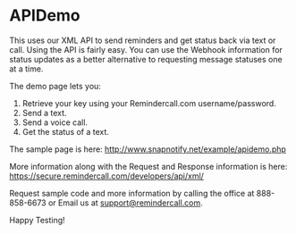 # APIDemo
This uses our XML API to send reminders and get status back via text or call. Using the API is fairly easy. You can use the Webhook information for status updates as a better alternative to requesting message statuses one at a time.
 
The demo page lets you:
1. Retrieve your key using your Remindercall.com username/password.
2. Send a text.
3. Send a voice call.
4. Get the status of a text. 

The sample page is here: http://www.snapnotify.net/example/apidemo.php

More information along with the Request and Response information is here: https://secure.remindercall.com/developers/api/xml/

Request sample code and more information by calling the office at 888-858-6673 or Email us at support@remindercall.com.

Happy Testing!
